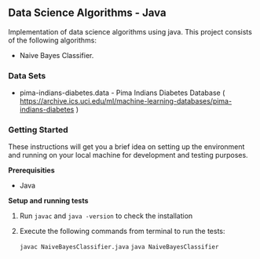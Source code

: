 ## Data Science Algorithms - Java

Implementation of data science algorithms using java. This project consists of the following algorithms:

  * Naive Bayes Classifier.


### Data Sets
 * pima-indians-diabetes.data - Pima Indians Diabetes Database ( https://archive.ics.uci.edu/ml/machine-learning-databases/pima-indians-diabetes )


### Getting Started

These instructions will get you a brief idea on setting up the environment and running on your local machine for development and testing purposes. 

**Prerequisities**

- Java


**Setup and running tests**

1. Run `javac` and `java -version` to check the installation
           
2. Execute the following commands from terminal to run the tests:

      `javac NaiveBayesClassifier.java`
      `java NaiveBayesClassifier`